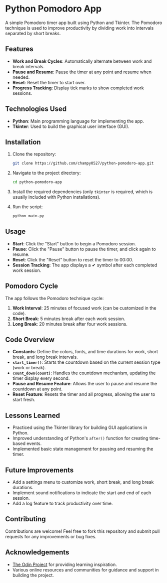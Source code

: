 # Python Pomodoro App

A simple Pomodoro timer app built using Python and Tkinter. The Pomodoro technique is used to improve productivity by dividing work into intervals separated by short breaks.

## Features

- **Work and Break Cycles**: Automatically alternate between work and break intervals.
- **Pause and Resume**: Pause the timer at any point and resume when needed.
- **Reset**: Reset the timer to start over.
- **Progress Tracking**: Display tick marks to show completed work sessions.
  
## Technologies Used

- **Python**: Main programming language for implementing the app.
- **Tkinter**: Used to build the graphical user interface (GUI).

## Installation

1. Clone the repository:

    ```bash
    git clone https://github.com/champy0527/python-pomodoro-app.git
    ```

2. Navigate to the project directory:

    ```bash
    cd python-pomodoro-app
    ```

3. Install the required dependencies (only `tkinter` is required, which is usually included with Python installations).

4. Run the script:

    ```bash
    python main.py
    ```

## Usage

- **Start**: Click the "Start" button to begin a Pomodoro session.
- **Pause**: Click the "Pause" button to pause the timer, and click again to resume.
- **Reset**: Click the "Reset" button to reset the timer to 00:00.
- **Session Tracking**: The app displays a ✔ symbol after each completed work session.

## Pomodoro Cycle

The app follows the Pomodoro technique cycle:

1. **Work Interval**: 25 minutes of focused work (can be customized in the code).
2. **Short Break**: 5 minutes break after each work session.
3. **Long Break**: 20 minutes break after four work sessions.

## Code Overview

- **Constants**: Define the colors, fonts, and time durations for work, short break, and long break intervals.
- **`start_timer()`**: Starts the countdown based on the current session type (work or break).
- **`count_down(count)`**: Handles the countdown mechanism, updating the timer display every second.
- **Pause and Resume Feature**: Allows the user to pause and resume the countdown at any point.
- **Reset Feature**: Resets the timer and all progress, allowing the user to start fresh.

## Lessons Learned

- Practiced using the Tkinter library for building GUI applications in Python.
- Improved understanding of Python's `after()` function for creating time-based events.
- Implemented basic state management for pausing and resuming the timer.

## Future Improvements

- Add a settings menu to customize work, short break, and long break durations.
- Implement sound notifications to indicate the start and end of each session.
- Add a log feature to track productivity over time.

## Contributing

Contributions are welcome! Feel free to fork this repository and submit pull requests for any improvements or bug fixes.

## Acknowledgements

- [The Odin Project](https://www.theodinproject.com) for providing learning inspiration.
- Various online resources and communities for guidance and support in building the project.

